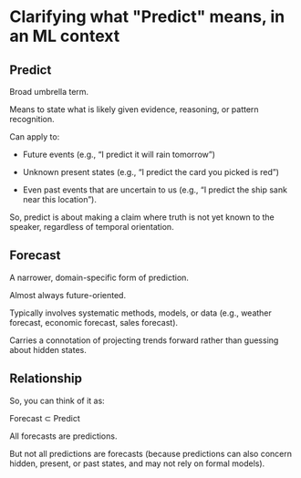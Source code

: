 # Clarifying what "Predict" means, in an ML context #

## Predict ##

Broad umbrella term.

Means to state what is likely given evidence, reasoning, or pattern recognition.

Can apply to:

 - Future events (e.g., “I predict it will rain tomorrow”)

 - Unknown present states (e.g., “I predict the card you picked is red”)

 - Even past events that are uncertain to us (e.g., “I predict the ship sank near this location”).

So, predict is about making a claim where truth is not yet known to the speaker, regardless of temporal orientation.

## Forecast ##

A narrower, domain-specific form of prediction.

Almost always future-oriented.

Typically involves systematic methods, models, or data (e.g., weather forecast, economic forecast, sales forecast).

Carries a connotation of projecting trends forward rather than guessing about hidden states.

## Relationship ##

So, you can think of it as:

Forecast ⊂ Predict

All forecasts are predictions.

But not all predictions are forecasts (because predictions can also concern hidden, present, or past states, and may not rely on formal models).

